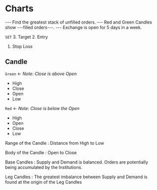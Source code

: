 # Charts

--- Find the greatest stack of unfilled orders.
--- Red and Green Candles show ---filled orders---.
--- Exchange is open for 5 days in a week.

`SET`
3. Target
2. Entry 
1. Stop Loss

## Candle
`Green` <- _Note: Close is above Open_
* High
* Close
* Open
* Low

`Red` <- _Note: Close is below the Open_
* High
* Open
* Close
* Low

Range of the Candle
: Distance from High to Low 

Body of the Candle
: Open to Close

Base Candles
: Supply and Demand is balanced.  Orders are potentially being accumulated by the Institutions.

Leg Candles
: The greatest imbalance between Supply and Demand is found at the origin of the Leg Candles
<!--stackedit_data:
eyJoaXN0b3J5IjpbMTkzOTA2Njk3NSwtMjA3MzY4NjE3MCw2Nj
k0NzEyMTYsLTkwMDM5MTE1Myw3MzA5OTgxMTZdfQ==
-->